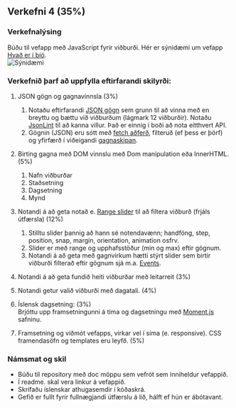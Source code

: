## Verkefni 4 (35%)

### Verkefnalýsing

Búðu til vefapp með JavaScript fyrir viðburði. Hér er sýnidæmi um vefapp [Hvað er í bíó](http://www.hvaderibio.is/).
<br>
![Sýnidæmi](https://github.com/GunnarThorunnarson/FORR3JS05DU/blob/master/verkefni/V4-Vidburd.png)

### Verkefnið þarf að uppfylla eftirfarandi skilyrði:

1. JSON gögn og gagnavinnsla (3%)
   1. Notaðu eftirfarandi [JSON gögn](https://github.com/GunnarThorunnarson/FORR3JS05DU/blob/master/verkefni/data.json) sem grunn til að vinna með en breyttu og bættu við viðburðum (lágmark 12 viðburðir). Notaðu [JsonLint](https://jsonlint.com/) til að kanna villur. Það er einnig í boði að nota eitthvert API.
   1. Gögnin (JSON) eru sótt með [fetch aðferð](https://github.com/GunnarThorunnarson/FORR3JS05DU/wiki/JSON-og-Fetch), filteruð (ef þess er þörf) og yfirfærð í viðeigandi [gagnaskipan](https://github.com/GunnarThorunnarson/FORR3JS05DU/wiki/Gagnaskipan).

1. Birting gagna með DOM vinnslu með Dom manipulation eða InnerHTML.(5%)

   1. Nafn viðburðar
   1. Staðsetning 
   1. Dagsetning 
   1. Mynd

1. Notandi á að geta notað e. [Range slider](https://refreshless.com/nouislider/) til að filtera viðburð (frjáls útfærsla) (12%)

    1. Stilltu slider þannig að hann sé notendavænn; handföng, step, position, snap, margin, orientation, animation osfrv.
    2. Slider er með range og upphafsstöður (min og max) eftir gögnum.
    3. Notandi á að geta með gagnvirkum hætti stýrt slider sem birtir viðburði filterað eftir gögnum sjá m.a. [Events](https://refreshless.com/nouislider/events-callbacks/).

1. Notandi á að geta fundið heiti viðburðar með leitarreit (3%)
1. Notandi getur valið viðburði með dagatali. (4%)
1. Íslensk dagsetning: (3%) <br>
   Brjóttu upp framsetningunni á tíma og dagsetningu með [Moment.js](http://momentjs.com/) safninu.

1. Framsetning og viðmót vefapps, virkar vel í síma (e. responsive). CSS framendasöfn og templates eru leyfð. (5%)



### Námsmat og skil
* Búðu til repository með doc möppu sem vefrót sem inniheldur vefappið.
* Í readme. skal vera linkur á vefappið.
* Skrifaðu íslenskar athugasemdir í kóðaskrá.
* Gefið er fullt fyrir fullnægjandi útfærslu á lið, hálft ef hún er ábótavant.
